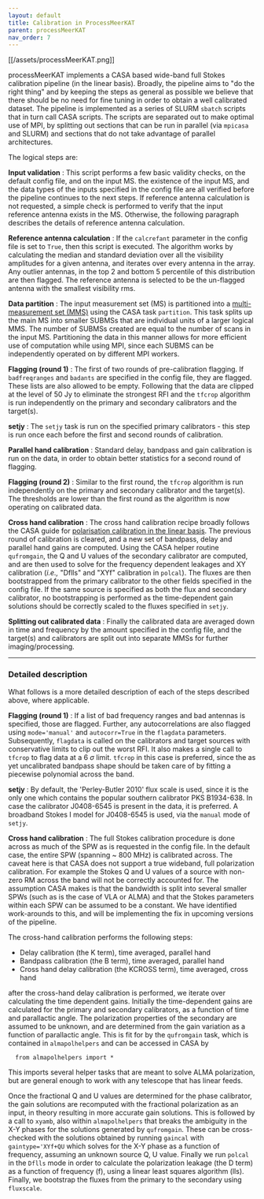 ```yaml
---
layout: default
title: Calibration in ProcessMeerKAT
parent: processMeerKAT
nav_order: 7
---
```


[[/assets/processMeerKAT.png]]

processMeerKAT implements a CASA based wide-band full Stokes calibration
pipeline (in the linear basis). Broadly, the pipeline aims to "do the right
thing" and by keeping the steps as general as possible we believe that there
should be no need for fine tuning in order to obtain a well calibrated dataset.
The pipeline is implemented as a series of SLURM `sbatch` scripts that in turn
call CASA scripts. The scripts are separated out to make optimal use of MPI, by
splitting out sections that can be run in parallel (via `mpicasa` and SLURM) and
sections that do not take advantage of parallel architectures.

The logical steps are:

**Input validation** : This script performs a few basic validity checks, on the
default config file, and on the input MS. the existence of the input MS, and the
data types of the inputs specified in the config file are all verified before
the pipeline continues to the next steps. If reference antenna calculation is
not requested, a simple check is performed to verify that the input reference
antenna exists in the MS. Otherwise, the following paragraph describes the
details of reference antenna calculation.

**Reference antenna calculation** : If the `calcrefant` parameter in the config
file is set to `True`, then this script is executed. The algorithm works by
calculating the median and standard deviation over all the visibility amplitudes
for a given antenna, and iterates over every antenna in the array. Any outlier
antennas, in the top 2 and bottom 5 percentile of this distribution are then
flagged. The reference antenna is selected to be the un-flagged antenna with the
smallest visibility rms.

**Data partition** : The input measurement set (MS) is partitioned into
a [multi-measurement set
(MMS)](https://casa.nrao.edu/casadocs/casa-5-1.2/uv-manipulation/data-partition)
using the CASA task `partition`. This task splits up the main MS into smaller
SUBMSs that are individual units of a larger logical MMS. The number of SUBMSs
created are equal to the number of scans in the input MS. Partitioning the data
in this manner allows for more efficient use of computation while using MPI,
since each SUBMS can be independently operated on by different MPI workers.

**Flagging (round 1)** : The first of two rounds of pre-calibration flagging. If
`badfreqranges` and `badants` are specified in the config file, they are
flagged. These lists are also allowed to be empty. Following that the data are
clipped at the level of 50 Jy to eliminate the strongest RFI and the `tfcrop`
algorithm is run independently on the primary and secondary calibrators and the
target(s).

**setjy** : The `setjy` task is run on the specified primary calibrators - this
step is run once each before the first and second rounds of calibration.

**Parallel hand calibration** : Standard delay, bandpass and gain calibration is
run on the data, in order to obtain better statistics for a second round of
flagging.

**Flagging (round 2)** : Similar to the first round, the `tfcrop` algorithm is
run independently on the primary and secondary calibrator and the target(s). The
thresholds are lower than the first round as the algorithm is now operating on
calibrated data.

**Cross hand calibration** : The cross hand calibration recipe broadly follows
the CASA guide for [polarisation calibration in the linear
basis](https://casa.nrao.edu/casadocs/casa-5-1.2/synthesis-calibration/instrumental-polarization-calibration).
The previous round of calibration is cleared, and a new set of bandpass, delay
and parallel hand gains are computed. Using the CASA helper routine
`qufromgain`, the Q and U values of the secondary calibrator are computed, and
are then used to solve for the frequency dependent leakages and XY calibration
(_i.e.,_ "Dflls" and "XYf" calibration in `polcal`). The fluxes are then
bootstrapped from the primary calibrator to the other fields specified in the
config file. If the same source is specified as both the flux and secondary
calibrator, no bootstrapping is performed as the time-dependent gain solutions
should be correctly scaled to the fluxes specified in `setjy`.

**Splitting out calibrated data** : Finally the calibrated data are averaged
down in time and frequency by the amount specified in the config file, and the
target(s) and calibrators are split out into separate MMSs for further
imaging/processing.

------

### Detailed description

What follows is a more detailed description of each of the steps described
above, where applicable.

**Flagging (round 1)** : If a list of bad frequency ranges and bad antennas is
specified, those are flagged. Further, any autocorrelations are also flagged
using `mode='manual'` and `autocorr=True` in the `flagdata` parameters.
Subsequently, `flagdata` is called on the calibrators and target sources with
conservative limits to clip out the worst RFI. It also makes a single call to
`tfcrop` to flag data at a 6 $\sigma$ limit. `tfcrop` in this case is preferred,
since the as yet uncalibrated bandpass shape should be taken care of by fitting
a piecewise polynomial across the band.

**setjy** : By default, the 'Perley-Butler 2010' flux scale is used, since it is
the only one which contains the popular southern calibrator PKS B1934-638. In
case the calibrator J0408-6545 is present in the data, it is preferred.
A broadband Stokes I model for J0408-6545 is used, via the `manual` mode of
`setjy`.

**Cross hand calibration** : The full Stokes calibration procedure is done
across as much of the SPW as is requested in the config file. In the default
case, the entire SPW (spanning ~ 800 MHz) is calibrated across. The caveat here
is that CASA does not support a true wideband, full polarization calibration.
For example the Stokes Q and U values of a source with non-zero RM across the
band will not be correctly accounted for.  The assumption CASA makes is that the
bandwidth is split into several smaller SPWs (such as is the case of VLA or
ALMA) and that the Stokes parameters within each SPW can be assumed to be
a constant. We have identified work-arounds to this, and will be implementing
the fix in upcoming versions of the pipeline.

The cross-hand calibration performs the following steps:
   * Delay calibration (the K term), time averaged, parallel hand
   * Bandpass calibration (the B term), time averaged, parallel hand
   * Cross hand delay calibration (the KCROSS term), time averaged, cross hand

after the cross-hand delay calibration is performed, we iterate over calculating
the time dependent gains. Initially the time-dependent gains are calculated for
the primary and secondary calibrators, as a function of time and parallactic
angle. The polarization properties of the secondary are assumed to be unknown,
and are determined from the gain variation as a function of parallactic angle.
This is fit for by the `qufromgain` task, which is contained in `almapolhelpers`
and can be accessed in CASA by

      from almapolhelpers import *

This imports several helper tasks that are meant to solve ALMA polarization, but
are general enough to work with any telescope that has linear feeds.

Once the fractional Q and U values are determined for the phase calibrator, the
gain solutions are recomputed with the fractional polarization as an input, in
theory resulting in more accurate gain solutions. This is followed by a call to
`xyamb`, also within `almapolhelpers` that breaks the ambiguity in the X-Y
phases for the solutions generated by `qufromgain`. These can be
cross-checked with the solutions obtained by running `gaincal` with
`gaintype='XYf+QU` which solves for the X-Y phase as a function of frequency,
assuming an unknown source Q, U value. Finally we run `polcal` in the `Dflls`
mode in order to calculate the polarization leakage (the D term) as a function
of frequency (f), using a linear least squares algorithm (lls). Finally, we
bootstrap the fluxes from the primary to the secondary using `fluxscale`.
